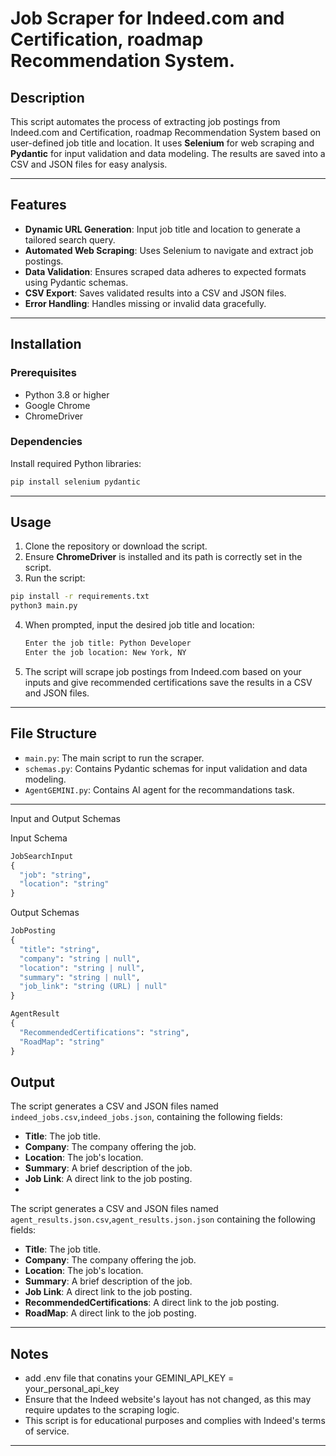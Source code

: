 # Job Scraper for Indeed.com and Certification, roadmap Recommendation System.

## Description

This script automates the process of extracting job postings from Indeed.com and Certification, roadmap Recommendation System based on user-defined job title and location. It uses **Selenium** for web scraping and **Pydantic** for input validation and data modeling. The results are saved into a CSV and JSON files for easy analysis.

---

## Features

- **Dynamic URL Generation**: Input job title and location to generate a tailored search query.
- **Automated Web Scraping**: Uses Selenium to navigate and extract job postings.
- **Data Validation**: Ensures scraped data adheres to expected formats using Pydantic schemas.
- **CSV Export**: Saves validated results into a CSV and JSON files.
- **Error Handling**: Handles missing or invalid data gracefully.

---

## Installation

### Prerequisites

- Python 3.8 or higher
- Google Chrome
- ChromeDriver

### Dependencies

Install required Python libraries:

```bash
pip install selenium pydantic
```

---

## Usage

1. Clone the repository or download the script.
2. Ensure **ChromeDriver** is installed and its path is correctly set in the script.
3. Run the script:

```bash
pip install -r requirements.txt
python3 main.py
```

4. When prompted, input the desired job title and location:

   ```bash
   Enter the job title: Python Developer
   Enter the job location: New York, NY
   ```

5. The script will scrape job postings from Indeed.com based on your inputs and give recommended certifications save the results in a CSV and JSON files.

---

## File Structure

- `main.py`: The main script to run the scraper.
- `schemas.py`: Contains Pydantic schemas for input validation and data modeling.
- `AgentGEMINI.py`: Contains AI agent for the recommandations task.

---
Input and Output Schemas

Input Schema
```python
JobSearchInput
{
  "job": "string",
  "location": "string"
}
```

Output Schemas
```python
JobPosting
{
  "title": "string",
  "company": "string | null",
  "location": "string | null",
  "summary": "string | null",
  "job_link": "string (URL) | null"
}
```

```python
AgentResult
{
  "RecommendedCertifications": "string",
  "RoadMap": "string"
}
```


## Output

The script generates a CSV and JSON files named `indeed_jobs.csv`,`indeed_jobs.json`, containing the following fields:

- **Title**: The job title.
- **Company**: The company offering the job.
- **Location**: The job's location.
- **Summary**: A brief description of the job.
- **Job Link**: A direct link to the job posting.
- 
The script generates a CSV and JSON files named `agent_results.json.csv`,`agent_results.json.json` containing the following fields:

- **Title**: The job title.
- **Company**: The company offering the job.
- **Location**: The job's location.
- **Summary**: A brief description of the job.
- **Job Link**: A direct link to the job posting.
- **RecommendedCertifications**: A direct link to the job posting.
- **RoadMap**: A direct link to the job posting.

---

## Notes
- add .env file that conatins your GEMINI_API_KEY = your_personal_api_key
- Ensure that the Indeed website's layout has not changed, as this may require updates to the scraping logic.
- This script is for educational purposes and complies with Indeed's terms of service.

---


